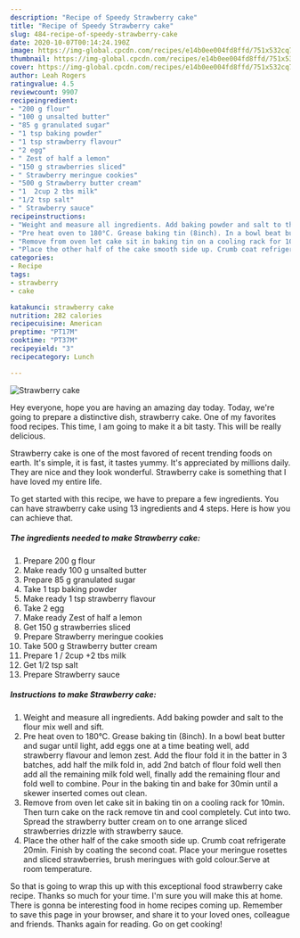 ```yaml
---
description: "Recipe of Speedy Strawberry cake"
title: "Recipe of Speedy Strawberry cake"
slug: 484-recipe-of-speedy-strawberry-cake
date: 2020-10-07T00:14:24.190Z
image: https://img-global.cpcdn.com/recipes/e14b0ee004fd8ffd/751x532cq70/strawberry-cake-recipe-main-photo.jpg
thumbnail: https://img-global.cpcdn.com/recipes/e14b0ee004fd8ffd/751x532cq70/strawberry-cake-recipe-main-photo.jpg
cover: https://img-global.cpcdn.com/recipes/e14b0ee004fd8ffd/751x532cq70/strawberry-cake-recipe-main-photo.jpg
author: Leah Rogers
ratingvalue: 4.5
reviewcount: 9907
recipeingredient:
- "200 g flour"
- "100 g unsalted butter"
- "85 g granulated sugar"
- "1 tsp baking powder"
- "1 tsp strawberry flavour"
- "2 egg"
- " Zest of half a lemon"
- "150 g strawberries sliced"
- " Strawberry meringue cookies"
- "500 g Strawberry butter cream"
- "1  2cup 2 tbs milk"
- "1/2 tsp salt"
- " Strawberry sauce"
recipeinstructions:
- "Weight and measure all ingredients. Add baking powder and salt to the flour mix well and sift."
- "Pre heat oven to 180°C. Grease baking tin (8inch). In a bowl beat butter and sugar until light, add eggs one at a time beating well, add strawberry flavour and lemon zest. Add the flour fold it in the batter in 3 batches, add half the milk fold in, add 2nd batch of flour fold well then add all the remaining milk fold well, finally add the remaining flour and fold well to combine. Pour in the baking tin and bake for 30min until a skewer inserted comes out clean."
- "Remove from oven let cake sit in baking tin on a cooling rack for 10min. Then turn cake on the rack remove tin and cool completely. Cut into two. Spread the strawberry butter cream on to one arrange sliced strawberries drizzle with strawberry sauce."
- "Place the other half of the cake smooth side up. Crumb coat refrigerate 20min. Finish by coating the second coat. Place your meringue rosettes and sliced strawberries, brush meringues with gold colour.Serve at room temperature."
categories:
- Recipe
tags:
- strawberry
- cake

katakunci: strawberry cake 
nutrition: 282 calories
recipecuisine: American
preptime: "PT17M"
cooktime: "PT37M"
recipeyield: "3"
recipecategory: Lunch

---
```



![Strawberry cake](https://img-global.cpcdn.com/recipes/e14b0ee004fd8ffd/751x532cq70/strawberry-cake-recipe-main-photo.jpg)

Hey everyone, hope you are having an amazing day today. Today, we're going to prepare a distinctive dish, strawberry cake. One of my favorites food recipes. This time, I am going to make it a bit tasty. This will be really delicious.



Strawberry cake is one of the most favored of recent trending foods on earth. It's simple, it is fast, it tastes yummy. It's appreciated by millions daily. They are nice and they look wonderful. Strawberry cake is something that I have loved my entire life.


To get started with this recipe, we have to prepare a few ingredients. You can have strawberry cake using 13 ingredients and 4 steps. Here is how you can achieve that.

<!--inarticleads1-->

##### The ingredients needed to make Strawberry cake:

1. Prepare 200 g flour
1. Make ready 100 g unsalted butter
1. Prepare 85 g granulated sugar
1. Take 1 tsp baking powder
1. Make ready 1 tsp strawberry flavour
1. Take 2 egg
1. Make ready  Zest of half a lemon
1. Get 150 g strawberries sliced
1. Prepare  Strawberry meringue cookies
1. Take 500 g Strawberry butter cream
1. Prepare 1 / 2cup +2 tbs milk
1. Get 1/2 tsp salt
1. Prepare  Strawberry sauce




<!--inarticleads2-->

##### Instructions to make Strawberry cake:

1. Weight and measure all ingredients. Add baking powder and salt to the flour mix well and sift.
1. Pre heat oven to 180°C. Grease baking tin (8inch). In a bowl beat butter and sugar until light, add eggs one at a time beating well, add strawberry flavour and lemon zest. Add the flour fold it in the batter in 3 batches, add half the milk fold in, add 2nd batch of flour fold well then add all the remaining milk fold well, finally add the remaining flour and fold well to combine. Pour in the baking tin and bake for 30min until a skewer inserted comes out clean.
1. Remove from oven let cake sit in baking tin on a cooling rack for 10min. Then turn cake on the rack remove tin and cool completely. Cut into two. Spread the strawberry butter cream on to one arrange sliced strawberries drizzle with strawberry sauce.
1. Place the other half of the cake smooth side up. Crumb coat refrigerate 20min. Finish by coating the second coat. Place your meringue rosettes and sliced strawberries, brush meringues with gold colour.Serve at room temperature.




So that is going to wrap this up with this exceptional food strawberry cake recipe. Thanks so much for your time. I'm sure you will make this at home. There is gonna be interesting food in home recipes coming up. Remember to save this page in your browser, and share it to your loved ones, colleague and friends. Thanks again for reading. Go on get cooking!
